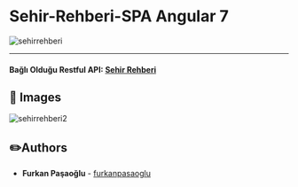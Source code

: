 # Sehir-Rehberi-SPA Angular 7

![sehirrehberi](https://user-images.githubusercontent.com/16624085/117002470-441de000-acec-11eb-82d5-026a40e2b227.gif)


<hr>

#### Bağlı Olduğu Restful API: [Sehir Rehberi](https://github.com/furkanpasaoglu/SehirRehberi.API "Sehir Rehberi")

## :pushpin: Images
![sehirrehberi2](https://user-images.githubusercontent.com/16624085/117002734-9bbc4b80-acec-11eb-83f7-1f3f5f198251.gif)

## :pencil2:Authors
* **Furkan Paşaoğlu** - [furkanpasaoglu](https://github.com/furkanpasaoglu)
